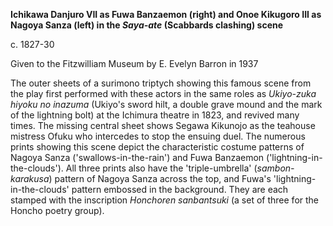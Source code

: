 **Ichikawa Danjuro VII as Fuwa Banzaemon (right) and Onoe Kikugoro III as Nagoya Sanza (left) in the _Saya-ate_ (Scabbards clashing) scene**

c. 1827-30

Given to the Fitzwilliam Museum by E. Evelyn Barron in 1937


The outer sheets of a surimono triptych showing this famous scene from the play first performed with these actors in the same roles as _Ukiyo-zuka hiyoku no inazuma_ (Ukiyo's sword hilt, a double grave mound and the mark of the lightning bolt) at the Ichimura theatre in 1823, and revived many times. The missing central sheet shows Segawa Kikunojo as the teahouse mistress Ofuku who intercedes to stop the ensuing duel. The numerous prints showing this scene depict the characteristic costume patterns of Nagoya Sanza ('swallows-in-the-rain') and Fuwa Banzaemon ('lightning-in-the-clouds'). All three prints also have the 'triple-umbrella' (_sambon-karakusa_) pattern of Nagoya Sanza across the top, and Fuwa's 'lightning-in-the-clouds' pattern embossed in the background. They are each stamped with the inscription _Honchoren sanbantsuki_ (a set of three for the Honcho poetry group).
